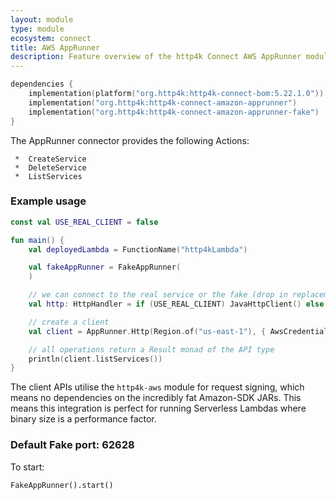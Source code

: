 ```yaml
---
layout: module
type: module
ecosystem: connect
title: AWS AppRunner
description: Feature overview of the http4k Connect AWS AppRunner modules
---
```


```kotlin
dependencies {
    implementation(platform("org.http4k:http4k-connect-bom:5.22.1.0"))
    implementation("org.http4k:http4k-connect-amazon-apprunner")
    implementation("org.http4k:http4k-connect-amazon-apprunner-fake")
}
```

The AppRunner connector provides the following Actions:

     *  CreateService
     *  DeleteService
     *  ListServices

### Example usage

```kotlin
const val USE_REAL_CLIENT = false

fun main() {
    val deployedLambda = FunctionName("http4kLambda")

    val fakeAppRunner = FakeAppRunner(
    )

    // we can connect to the real service or the fake (drop in replacement)
    val http: HttpHandler = if (USE_REAL_CLIENT) JavaHttpClient() else fakeAppRunner

    // create a client
    val client = AppRunner.Http(Region.of("us-east-1"), { AwsCredentials("accessKeyId", "secretKey") }, http.debug())

    // all operations return a Result monad of the API type
    println(client.listServices())
}
```

The client APIs utilise the `http4k-aws` module for request signing, which means no dependencies on the incredibly fat
Amazon-SDK JARs. This means this integration is perfect for running Serverless Lambdas where binary size is a
performance factor.

### Default Fake port: 62628

To start:

```
FakeAppRunner().start()
```
